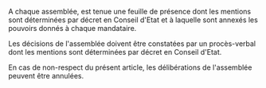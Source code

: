 A chaque assemblée, est tenue une feuille de présence dont les mentions sont déterminées par décret en Conseil d'Etat et à laquelle sont annexés les pouvoirs donnés à chaque mandataire.


 Les décisions de l'assemblée doivent être constatées par un procès-verbal dont les mentions sont déterminées par décret en Conseil d'Etat.


 En cas de non-respect du présent article, les délibérations de l'assemblée peuvent être annulées. 


  
